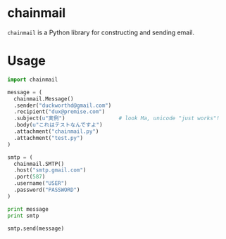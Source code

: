 chainmail
=========

`chainmail` is a Python library for constructing and sending email.

Usage
=====

```python
import chainmail

message = (
  chainmail.Message()
  .sender("duckworthd@gmail.com")
  .recipient("dux@premise.com")
  .subject(u"実例")                 # look Ma, unicode "just works"!
  .body(u"これはテストなんですよ")
  .attachment("chainmail.py")
  .attachment("test.py")
)

smtp = (
  chainmail.SMTP()
  .host("smtp.gmail.com")
  .port(587)
  .username("USER")
  .password("PASSWORD")
)

print message
print smtp

smtp.send(message)
```

